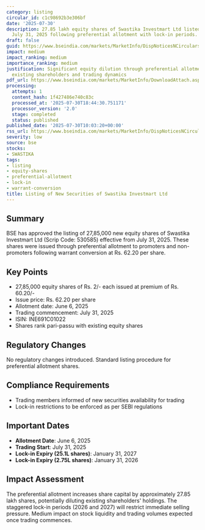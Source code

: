 ```yaml
---
category: listing
circular_id: c1c98692b3e306bf
date: '2025-07-30'
description: 27.85 lakh equity shares of Swastika Investmart Ltd listed on BSE from
  July 31, 2025 following preferential allotment with lock-in periods.
draft: false
guid: https://www.bseindia.com/markets/MarketInfo/DispNoticesNCirculars.aspx?Noticeid={50DA16B6-09D6-4BE5-91B6-9E7185FA8BE3}&noticeno=20250730-8&dt=07/30/2025&icount=8&totcount=59&flag=0
impact: medium
impact_ranking: medium
importance_ranking: medium
justification: Significant equity dilution through preferential allotment affects
  existing shareholders and trading dynamics
pdf_url: https://www.bseindia.com/markets/MarketInfo/DownloadAttach.aspx?id=20250730-8&attachedId=
processing:
  attempts: 1
  content_hash: 1f427486e740c83c
  processed_at: '2025-07-30T18:44:30.751171'
  processor_version: '2.0'
  stage: completed
  status: published
published_date: '2025-07-30T10:03:20+00:00'
rss_url: https://www.bseindia.com/markets/MarketInfo/DispNoticesNCirculars.aspx?Noticeid={50DA16B6-09D6-4BE5-91B6-9E7185FA8BE3}&noticeno=20250730-8&dt=07/30/2025&icount=8&totcount=59&flag=0
severity: low
source: bse
stocks:
- SWASTIKA
tags:
- listing
- equity-shares
- preferential-allotment
- lock-in
- warrant-conversion
title: Listing of New Securities of Swastika Investmart Ltd
---
```


## Summary

BSE has approved the listing of 27,85,000 new equity shares of Swastika Investmart Ltd (Scrip Code: 530585) effective from July 31, 2025. These shares were issued through preferential allotment to promoters and non-promoters following warrant conversion at Rs. 62.20 per share.

## Key Points

- 27,85,000 equity shares of Rs. 2/- each issued at premium of Rs. 60.20/-
- Issue price: Rs. 62.20 per share
- Allotment date: June 6, 2025
- Trading commencement: July 31, 2025
- ISIN: INE691C01022
- Shares rank pari-passu with existing equity shares

## Regulatory Changes

No regulatory changes introduced. Standard listing procedure for preferential allotment shares.

## Compliance Requirements

- Trading members informed of new securities availability for trading
- Lock-in restrictions to be enforced as per SEBI regulations

## Important Dates

- **Allotment Date**: June 6, 2025
- **Trading Start**: July 31, 2025
- **Lock-in Expiry (25.1L shares)**: January 31, 2027
- **Lock-in Expiry (2.75L shares)**: January 31, 2026

## Impact Assessment

The preferential allotment increases share capital by approximately 27.85 lakh shares, potentially diluting existing shareholders' holdings. The staggered lock-in periods (2026 and 2027) will restrict immediate selling pressure. Medium impact on stock liquidity and trading volumes expected once trading commences.